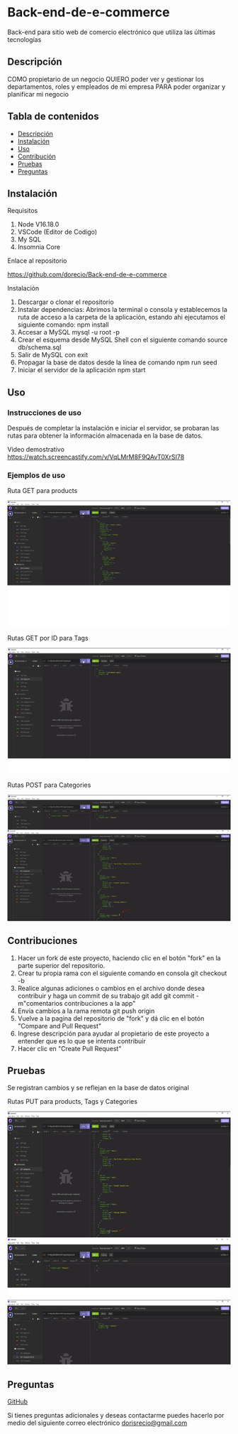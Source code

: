 # Back-end-de-e-commerce
Back-end para sitio web de comercio electrónico que utiliza las últimas tecnologías

## Descripción

COMO propietario de un negocio
QUIERO poder ver y gestionar los departamentos, roles y empleados de mi empresa
PARA poder organizar y planificar mi negocio

## Tabla de contenidos

- [Descripción](#Descrición)
- [Instalación](#Instalación)
- [Uso](#Uso)
- [Contribución](#Contribución)
- [Pruebas](#Pruebas)
- [Preguntas](#Preguntas)

## Instalación

Requisitos

1. Node V16.18.0
2. VSCode (Editor de Codigo)
3. My SQL 
4. Insomnia Core

Enlace al repositorio

https://github.com/dorecio/Back-end-de-e-commerce

Instalación

1. Descargar o clonar el repositorio
2. Instalar dependencias:
   Abrimos la terminal o consola y establecemos la ruta de acceso a la carpeta de la aplicación, 
   estando ahi ejecutamos el siguiente comando:
    npm install
3. Accesar a MySQL
    mysql -u root -p
4. Crear el esquema desde MySQL Shell con el siguiente comando
   source db/schema.sql
5. Salir de MySQL con
    exit
6. Propagar la base de datos desde la línea de comando
    npm run seed
7. Iniciar el servidor de la aplicación
    npm start
    
## Uso

### Instrucciones de uso

Después de completar la instalación e iniciar el servidor, se probaran las rutas para obtener la
información almacenada en la base de datos.

Video demostrativo   https://watch.screencastify.com/v/VqLMrM8F9QAvT0XrSI78 

### Ejemplos de uso

Ruta GET para products

![img](/utils/rutas/get.PNG)

Rutas GET por ID para Tags 

![img](/utils/rutas/getById.PNG)

Rutas POST para Categories

![img](/utils/rutas/post.PNG)



## Contribuciones

1. Hacer un fork de este proyecto, haciendo clic en el botón "fork" en la parte superior del repositorio.
2. Crear tu propia rama con el siguiente comando en consola
   git checkout -b<nombre de rama>
3. Realice algunas adiciones o cambios en el archivo donde desea contribuir y haga un commit de su trabajo
   git add<archivo modificado>
   git commit -m"comentarios contribuciones a la app"
4. Envía cambios a la rama remota
   git push origin<nombre de rama>
5. Vuelve a la pagina del repositorio de "fork" y dá clic en el botón "Compare and Pull Request"
6. Ingrese descripción para ayudar al propietario de este proyecto a entender que es lo que se intenta contribuir
7. Hacer clic en "Create Pull Request"

## Pruebas

Se registran cambios y se reflejan en la base de datos original

Rutas PUT para products, Tags y Categories

![img](/utils/prueba/img1.PNG)
![img](/utils/prueba/img2.PNG)

## Preguntas

[GitHub](https://github.com/dorecio)

Si tienes preguntas adicionales y deseas contactarme puedes hacerlo por medio del siguiente correo electrónico
dorisrecio@gmail.com

